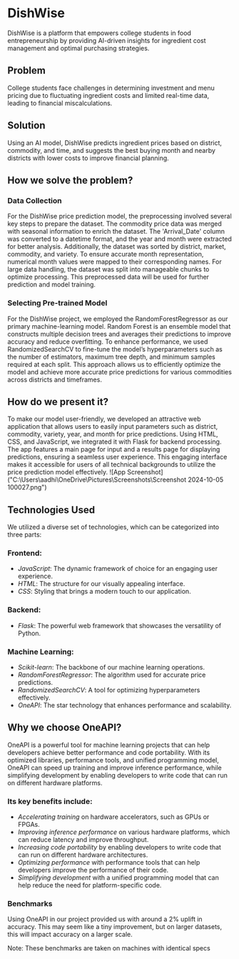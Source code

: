 # DishWise

DishWise is a platform that empowers college students in food entrepreneurship by providing AI-driven insights for ingredient cost management and optimal purchasing strategies.

## Problem

College students face challenges in determining investment and menu pricing due to fluctuating ingredient costs and limited real-time data, leading to financial miscalculations.

## Solution

Using an AI model, DishWise predicts ingredient prices based on district, commodity, and time, and suggests the best buying month and nearby districts with lower costs to improve financial planning.

## How we solve the problem?

### Data Collection

For the DishWise price prediction model, the preprocessing involved several key steps to prepare the dataset. The commodity price data was merged with seasonal information to enrich the dataset. The 'Arrival_Date' column was converted to a datetime format, and the year and month were extracted for better analysis. Additionally, the dataset was sorted by district, market, commodity, and variety. To ensure accurate month representation, numerical month values were mapped to their corresponding names. For large data handling, the dataset was split into manageable chunks to optimize processing. This preprocessed data will be used for further prediction and model training.

### Selecting Pre-trained Model

For the DishWise project, we employed the RandomForestRegressor as our primary machine-learning model. Random Forest is an ensemble model that constructs multiple decision trees and averages their predictions to improve accuracy and reduce overfitting. To enhance performance, we used RandomizedSearchCV to fine-tune the model’s hyperparameters such as the number of estimators, maximum tree depth, and minimum samples required at each split. This approach allows us to efficiently optimize the model and achieve more accurate price predictions for various commodities across districts and timeframes.

## How do we present it?

To make our model user-friendly, we developed an attractive web application that allows users to easily input parameters such as district, commodity, variety, year, and month for price predictions. Using HTML, CSS, and JavaScript, we integrated it with Flask for backend processing. The app features a main page for input and a results page for displaying predictions, ensuring a seamless user experience. This engaging interface makes it accessible for users of all technical backgrounds to utilize the price prediction model effectively.
![App Screenshot]("C:\Users\aadhi\OneDrive\Pictures\Screenshots\Screenshot 2024-10-05 100027.png")
## Technologies Used

We utilized a diverse set of technologies, which can be categorized into three parts:

### Frontend:
- *JavaScript*: The dynamic framework of choice for an engaging user experience.
- *HTML*: The structure for our visually appealing interface.
- *CSS*: Styling that brings a modern touch to our application.

### Backend:
- *Flask*: The powerful web framework that showcases the versatility of Python.

### Machine Learning:
- *Scikit-learn*: The backbone of our machine learning operations.
- *RandomForestRegressor*: The algorithm used for accurate price predictions.
- *RandomizedSearchCV*: A tool for optimizing hyperparameters effectively.
- *OneAPI*: The star technology that enhances performance and scalability.

## Why we choose OneAPI?

OneAPI is a powerful tool for machine learning projects that can help developers achieve better performance and code portability. With its optimized libraries, performance tools, and unified programming model, OneAPI can speed up training and improve inference performance, while simplifying development by enabling developers to write code that can run on different hardware platforms.

### Its key benefits include:
- *Accelerating training* on hardware accelerators, such as GPUs or FPGAs.
- *Improving inference performance* on various hardware platforms, which can reduce latency and improve throughput.
- *Increasing code portability* by enabling developers to write code that can run on different hardware architectures.
- *Optimizing performance* with performance tools that can help developers improve the performance of their code.
- *Simplifying development* with a unified programming model that can help reduce the need for platform-specific code.

### Benchmarks

Using OneAPI in our project provided us with around a 2% uplift in accuracy. This may seem like a tiny improvement, but on larger datasets, this will impact accuracy on a larger scale.

Note: These benchmarks are taken on machines with identical specs
